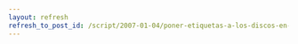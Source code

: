 ```yaml
---
layout: refresh
refresh_to_post_id: /script/2007-01-04/poner-etiquetas-a-los-discos-en-gnu-linux.html
---
```

